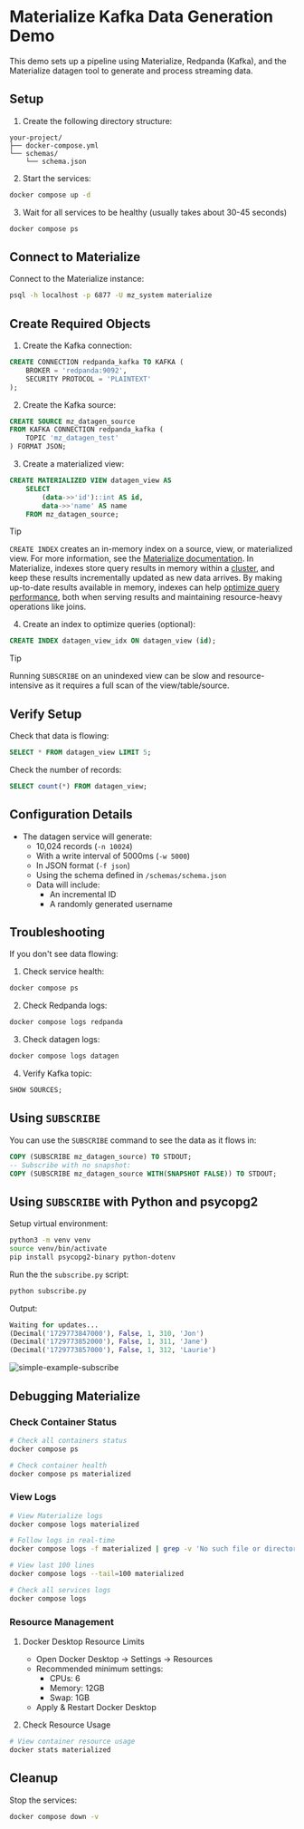 # Materialize Kafka Data Generation Demo

This demo sets up a pipeline using Materialize, Redpanda (Kafka), and the Materialize datagen tool to generate and process streaming data.

## Setup

1. Create the following directory structure:
```
your-project/
├── docker-compose.yml
└── schemas/
    └── schema.json
```

2. Start the services:
```bash
docker compose up -d
```

3. Wait for all services to be healthy (usually takes about 30-45 seconds)
```bash
docker compose ps
```

## Connect to Materialize

Connect to the Materialize instance:
```bash
psql -h localhost -p 6877 -U mz_system materialize
```

## Create Required Objects

1. Create the Kafka connection:
```sql
CREATE CONNECTION redpanda_kafka TO KAFKA (
    BROKER = 'redpanda:9092',
    SECURITY PROTOCOL = 'PLAINTEXT'
);
```

2. Create the Kafka source:
```sql
CREATE SOURCE mz_datagen_source
FROM KAFKA CONNECTION redpanda_kafka (
    TOPIC 'mz_datagen_test'
) FORMAT JSON;
```

3. Create a materialized view:
```sql
CREATE MATERIALIZED VIEW datagen_view AS
    SELECT
        (data->>'id')::int AS id,
        data->>'name' AS name
    FROM mz_datagen_source;
```

> [!TIP]
> `CREATE INDEX` creates an in-memory index on a source, view, or materialized view. For more information, see the [Materialize documentation](https://materialize.com/docs/sql/create-index/).
> In Materialize, indexes store query results in memory within a [cluster](https://materialize.com/docs/concepts/clusters/), and keep these results incrementally updated as new data arrives. By making up-to-date results available in memory, indexes can help [optimize query performance](https://materialize.com/docs/transform-data/optimization/), both when serving results and maintaining resource-heavy operations like joins.

4. Create an index to optimize queries (optional):
```sql
CREATE INDEX datagen_view_idx ON datagen_view (id);
```

> [!TIP]
> Running `SUBSCRIBE` on an unindexed view can be slow and resource-intensive as it requires a full scan of the view/table/source.

## Verify Setup

Check that data is flowing:
```sql
SELECT * FROM datagen_view LIMIT 5;
```

Check the number of records:
```sql
SELECT count(*) FROM datagen_view;
```

## Configuration Details

- The datagen service will generate:
  - 10,024 records (`-n 10024`)
  - With a write interval of 5000ms (`-w 5000`)
  - In JSON format (`-f json`)
  - Using the schema defined in `/schemas/schema.json`
  - Data will include:
    - An incremental ID
    - A randomly generated username

## Troubleshooting

If you don't see data flowing:
1. Check service health:
```bash
docker compose ps
```

2. Check Redpanda logs:
```bash
docker compose logs redpanda
```

3. Check datagen logs:
```bash
docker compose logs datagen
```

4. Verify Kafka topic:
```sql
SHOW SOURCES;
```

## Using `SUBSCRIBE`

You can use the `SUBSCRIBE` command to see the data as it flows in:
```sql
COPY (SUBSCRIBE mz_datagen_source) TO STDOUT;
-- Subscribe with no snapshot:
COPY (SUBSCRIBE mz_datagen_source WITH(SNAPSHOT FALSE)) TO STDOUT;
```

## Using `SUBSCRIBE` with Python and psycopg2

Setup virtual environment:
```bash
python3 -m venv venv
source venv/bin/activate
pip install psycopg2-binary python-dotenv
```

Run the the `subscribe.py` script:
```bash
python subscribe.py
```

Output:

```py
Waiting for updates...
(Decimal('1729773847000'), False, 1, 310, 'Jon')
(Decimal('1729773852000'), False, 1, 311, 'Jane')
(Decimal('1729773857000'), False, 1, 312, 'Laurie')
```

![simple-example-subscribe](https://github.com/user-attachments/assets/6c92dc54-3cae-4605-ab2a-2885dad0bb86)

## Debugging Materialize

### Check Container Status
```bash
# Check all containers status
docker compose ps

# Check container health
docker compose ps materialized
```

### View Logs
```bash
# View Materialize logs
docker compose logs materialized

# Follow logs in real-time
docker compose logs -f materialized | grep -v 'No such file or directory'

# View last 100 lines
docker compose logs --tail=100 materialized

# Check all services logs
docker compose logs
```

### Resource Management
1. Docker Desktop Resource Limits
   - Open Docker Desktop → Settings → Resources
   - Recommended minimum settings:
     - CPUs: 6
     - Memory: 12GB
     - Swap: 1GB
   - Apply & Restart Docker Desktop

2. Check Resource Usage
```bash
# View container resource usage
docker stats materialized
```

## Cleanup

Stop the services:
```bash
docker compose down -v
```
